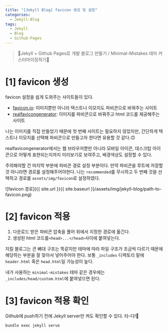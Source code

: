 ```yaml
---
title: "[Jekyll Blog] favicon 생성 및 설정"
categories:
  - Jekyll-Blog
tags:
  - Jekyll
  - Blog
  - Github-Pages
---
```


> 💎Jekyll + Github Pages로 개발 블로그 만들기 / Minimal-Mistakes 테마 커스터마이징하기💎

# [1] favicon 생성
favicon 설정을 쉽게 도와주는 사이트들이 있다.
- [favicon.io](https://favicon.io/): 이미지뿐만 아니라 텍스트나 이모지도 파비콘으로 바꿔주는 사이트
- [realfavicongenerator](https://realfavicongenerator.net/): 이미지를 파비콘으로 바꿔주고 html 코드를 제공해주는 사이트

나는 이미지를 직접 만들었기 때문에 첫 번째 사이트는 필요하지 않았지만, 간단하게 텍스트나 이모지를 선택해 파비콘으로 만들고자 한다면 유용할 것 같다.🙃

realfavicongenerator에서는 웹 브라우저뿐만 아니라 모바일 아이콘, 데스크탑 아이콘으로 어떻게 표현되는지까지 미리보기로 보여주고, 배경색상도 설정할 수 있다.

주의해야할 건 마지막 부분에 파비콘 경로 설정 부분이다. 만약 파비콘을 루트에 저장할 것 아니라면 경로를 설정해주어야한다. 나는 `recommended`를 무시하고 두 번째 것을 선택하고 경로를 `assets/img/favicon`로 설정하였다.

![favicon 경로]({{ site.url }}{{ site.baseurl }}/assets/img/jekyll-blog/path-to-favicon.png)

# [2] favicon 적용

1. 다운로드 받은 파비콘 압축을 풀어 위에서 지정한 경로에 옮긴다.
2. 생성된 html 코드를`<head>...</head>`사이에 붙여넣는다.

지킬 블로그는 큰 뼈대 구조는 똑같지만 테마에 따라 파일 구조가 조금씩 다르기 때문에 해당하는 부분을 잘 찾아서 넣어주어야 한다. 보통 `_includes` 디렉토리 밑에 `header.html` 혹은 `head.html`일 가능성이 높다.

내가 사용하는 `minimal-mistakes` 테마 같은 경우에는 `_includes/head/custom.html`에 붙여넣으면 된다.

# [3] favicon 적용 확인
Github에 push하기 전에 Jekyll server만 켜도 확인할 수 있다. 타-다!🎉

```
bundle exec jekyll serve
```